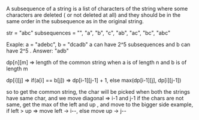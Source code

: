 A subsequence of a string is a list of characters of the string where some characters are deleted ( or not deleted at all) and they should be in the same order in the subsequence as in the original string.


str = "abc"
subsequences = "", "a", "b", "c", "ab", "ac", "bc", "abc"

Exaple: a = "adebc", b = "dcadb"
a can have 2^5 subsequences and b can have 2^5 .
Answer: "adb"

dp[n][m] => length of the common string when a is of length n and b is of length m

dp[i][j] => if(a[i] == b[j]) => dp[i-1][j-1] + 1, else max(dp[i-1][j], dp[i][j-1])

so to get the common string, the char will be picked when both the strings have same char, and we move diagonal => i-1 and j-1 
if the chars are not same, get the max of the left and up , and move to the bigger side 
example, if left > up => move left -> i--,  else move up -> j--
 
